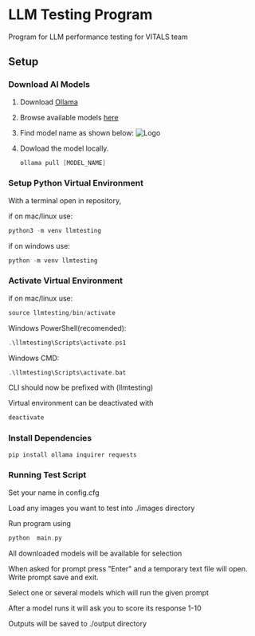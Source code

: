 
# LLM Testing Program

Program for LLM performance testing for VITALS team


## Setup
### Download AI Models
1. Download [Ollama](https://ollama.com/download)

2. Browse available models [here](https://ollama.com/library)

3. Find model name as shown below:
![Logo](https://i.ibb.co/KFT7xtJ/model-id.png)

4. Dowload the model locally.
   ```c
   ollama pull [MODEL_NAME]
   ```
### Setup Python Virtual Environment
With a terminal open in repository,

if on mac/linux use:
```c
python3 -m venv llmtesting
```

if on windows use:
```c
python -m venv llmtesting
```
### Activate Virtual Environment
if on mac/linux use:
```c
source llmtesting/bin/activate
```

Windows PowerShell(recomended):
```c
.\llmtesting\Scripts\activate.ps1
```

Windows CMD:
```c
.\llmtesting\Scripts\activate.bat
```

CLI should now be prefixed with (llmtesting)

Virtual environment can be deactivated with
```c
deactivate
```
### Install Dependencies

```c
pip install ollama inquirer requests
```

### Running Test Script
Set your name in config.cfg

Load any images you want to test into ./images directory

Run program using 
```c
python  main.py
```

All downloaded models will be available for selection

When asked for prompt press "Enter" and a temporary text file will open. Write prompt save and exit.

Select one or several models which will run the given prompt

After a model runs it will ask you to score its response 1-10

Outputs will be saved to ./output directory
